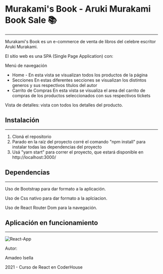 # Murakami's Book - Aruki Murakami Book Sale :books:
---

Murakami's Book es un e-commerce de venta de libros del celebre escritor Aruki Murakami.

El sitio web es una SPA (Single Page Application) con:

Menú de navegación

- Home - En esta vista se visualizan todos los productos de la página
- Secciones En estas diferentes secciones se visualizan los distintos generos y sus respectivos titulos del autor
- Carrito de Compras En esta vista se visualiza el area del carrito de compras de los productos seleccionados con sus respectivos tickets

Vista de detalles: vista con todos los detalles del producto.

## Instalación

---

1. Cloná el repositorio
2. Parado en la raíz del proyecto corré el comando "npm install" para instalar todas las dependencias del proyecto
3. Usá "yarn start" para correr el proyecto, que estará disponible en http://localhost:3000/

## Dependencias

---

Uso de Bootstrap para dar formato a la aplicación.

Uso de Css nativo para dar formato a la aplciacion.

Uso de React Router Dom para la navegación.

## Aplicación en funcionamiento

---

![React-App](https://user-images.githubusercontent.com/76953602/147995007-98208314-7924-439a-baa3-a8ca0a6e9e9f.gif)

Autor:

Amadeo Isella

2021 - Curso de React en CoderHouse
